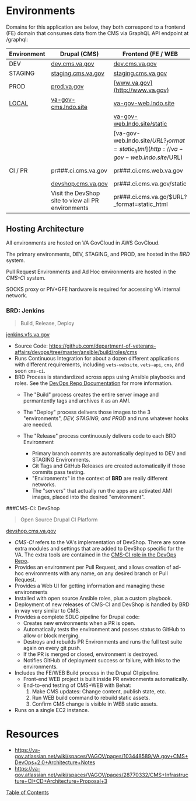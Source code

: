 # Environments

Domains for this application are below, they both correspond to a frontend (FE) domain that consumes data from the CMS via GraphQL API endpoint at /graphql:

| Environment       | Drupal (CMS)                                         | Frontend (FE / WEB                                                                  | Management
| -----------       | ------------                                         | ------------------                                                                  | ----------  
| DEV               | [dev.cms.va.gov](https://dev.cms.va.gov)             | [dev.cms.va.gov](https://dev.va.gov)                                                | [BRD: Jenkins](http://jenkins.vfs.va.gov/job/deploys/view/Dev/job/cms-vagov-dev/)
| STAGING           | [staging.cms.va.gov](http://staging.cms.va.gov)      | [staging.cms.va.gov](http://staging.va.gov)                                         | [BRD: Jenkins](http://jenkins.vfs.va.gov/job/deploys/view/Staging/job/cms-vagov-staging/)
| PROD              | [prod.va.gov](http://prod.va.gov)                    | [www.va.gov](http://www.va.gov)                                                     | [BRD: Jenkins](http://jenkins.vfs.va.gov/job/deploys/view/Prod/job/cms-vagov-prod/)
| [LOCAL](local.md) | [va-gov-cms.lndo.site](http://va-gov-cms.lndo.site)  | [va-gov-web.lndo.site](http://va-gov-web.lndo.site)
|                   |                                                      | [va-gov-web.lndo.site/static](http://va-gov-web.lndo.site)  
|                   |                                                      | [va-gov-web.lndo.site/$URL?_format=static_html](http://va-gov-web.lndo.site/$URL)  
| CI / PR           | pr###.ci.cms.va.gov                                  |  pr###.ci.cms.web.va.gov                                                            | [CMS-CI: DevShop](http://devshop.cms.va.gov/)
|                   | [devshop.cms.va.gov](https://devshop.cms.va.gov/)    |  pr###.ci.cms.va.gov/static                                                         
|                   | Visit the DevShop site to view all PR environments   |  pr###.ci.cms.va.go/$URL?_format=static_html


## Hosting Architecture

All environments are hosted on VA GovCloud in AWS GovCloud.

The primary environments, DEV, STAGING, and PROD, are hosted in the *BRD* system.

Pull Request Environments and Ad Hoc environments are hosted in the *CMS-CI* system.

SOCKS proxy or PIV+GFE hardware is required for accessing VA internal network.

### BRD: Jenkins

> Build, Release, Deploy
 
[jenkins.vfs.va.gov](http://jenkins.vfs.va.gov/)

  * Source Code: https://github.com/department-of-veterans-affairs/devops/tree/master/ansible/build/roles/cms
  * Runs Continuous Integration for about a dozen different applications with different requirements, including `vets-website`, `vets-api`, `cms`, and soon `cms-ci`.
  * BRD Process is standardized across apps using Ansible playbooks and roles. See the [DevOps Repo Documentation](https://github.com/department-of-veterans-affairs/devops/blob/master/README.md) for more information.
    * The "Build" process creates the entire server image and permantently tags and archives it as an AMI.
    * The "Deploy" process delivers those images to the 3 "environments", *DEV, STAGING, and PROD* and runs whatever 
      hooks are needed. 
    * The "Release" process continuously delivers code to each BRD Environment
    
        - Primary branch commits are automatically deployed to DEV and STAGING Environments. 
        - Git Tags and GitHub Releases are created automatically if those commits pass testing.
        - "Environments" in the context of **BRD** are really different networks. 
        - The "servers" that actually run the apps are activated AMI images, placed into the desired "environment".
        
###CMS-CI: DevShop 

> Open Source Drupal CI Platform

[devshop.cms.va.gov](http://devshop.cms.va.gov)
  
  * *CMS-CI* refers to the VA's implementation of DevShop. There are some extra modules and settings that are added to 
      DevShop specific for the VA. The extra tools are contained in the [CMS-CI role in the DevOps Repo]().
  * Provides an environment per Pull Request, and allows creation of ad-hoc environments with any name, on any desired 
    branch or Pull Request.
  * Provides a Web UI for getting information and managing these environments
  * Installed with open source Ansible roles, plus a custom playbook. 
  * Deployment of new releases of CMS-CI and DevShop is handled by BRD in way very similar to CMS.
  * Provides a complete SDLC pipeline for Drupal code: 
      * Creates new environments when a PR is open.
      * Automatically tests the environment and passes status to GitHub to allow or block merging.
      * Destroys and rebuilds PR Environments and runs the full test suite again on every git push.
      * If the PR is merged or closed, environment is destroyed.
      * Notifies GitHub of deployment success or failure, with lnks to the environments.
  * Includes the FE/WEB Build process in the Drupal CI pipeline.
      * Front-end WEB project is built inside PR environments automatically.
      * End-to-end testing of CMS+WEB with Behat: 
        1. Make CMS updates: Change content, publish state, etc.
        1. Run WEB build command to rebuild static assets.
        1. Confirm CMS change is visible in WEB static assets.
  * Runs on a single EC2 instance.
        
# Resources

- https://va-gov.atlassian.net/wiki/spaces/VAGOV/pages/103448589/VA.gov+CMS+DevOps+2.0+Architecture+Notes
- https://va-gov.atlassian.net/wiki/spaces/VAGOV/pages/28770332/CMS+Infrastructure+CI+CD+Architecture+Proposal+3


[Table of Contents](../README.md)
